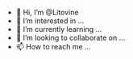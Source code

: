 - 👋 Hi, I’m @Litovine
- 👀 I’m interested in ...
- 🌱 I’m currently learning ...
- 💞️ I’m looking to collaborate on ...
- 📫 How to reach me ...

<!---
Litovine/Litovine is a ✨ special ✨ repository because its `README.md` (this file) appears on your GitHub profile.
You can click the Preview link to take a look at your changes.
--->
